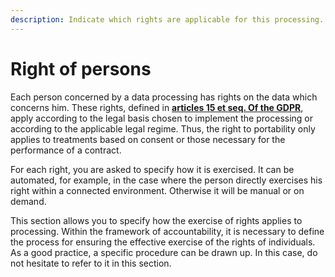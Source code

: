 ```yaml
---
description: Indicate which rights are applicable for this processing.
---
```


# Right of persons

Each person concerned by a data processing has rights on the data which concerns him. These rights, defined in [**articles 15 et seq. Of the GDPR**](https://gdpr-info.eu/art-15-gdpr/), apply according to the legal basis chosen to implement the processing or according to the applicable legal regime. Thus, the right to portability only applies to treatments based on consent or those necessary for the performance of a contract.

For each right, you are asked to specify how it is exercised. It can be automated, for example, in the case where the person directly exercises his right within a connected environment. Otherwise it will be manual or on demand.

This section allows you to specify how the exercise of rights applies to processing. Within the framework of accountability, it is necessary to define the process for ensuring the effective exercise of the rights of individuals. As a good practice, a specific procedure can be drawn up. In this case, do not hesitate to refer to it in this section.  


